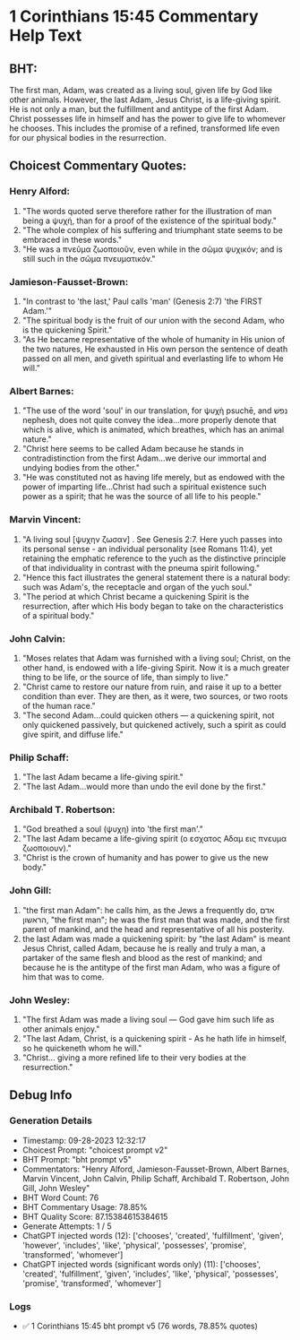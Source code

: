 # 1 Corinthians 15:45 Commentary Help Text

## BHT:
The first man, Adam, was created as a living soul, given life by God like other animals. However, the last Adam, Jesus Christ, is a life-giving spirit. He is not only a man, but the fulfillment and antitype of the first Adam. Christ possesses life in himself and has the power to give life to whomever he chooses. This includes the promise of a refined, transformed life even for our physical bodies in the resurrection.

## Choicest Commentary Quotes:
### Henry Alford:
1. "The words quoted serve therefore rather for the illustration of man being a ψυχή, than for a proof of the existence of the spiritual body." 
2. "The whole complex of his suffering and triumphant state seems to be embraced in these words."
3. "He was a πνεῦμα ζωοποιοῦν, even while in the σῶμα ψυχικόν; and is still such in the σῶμα πνευματικόν."

### Jamieson-Fausset-Brown:
1. "In contrast to 'the last,' Paul calls 'man' (Genesis 2:7) 'the FIRST Adam.'" 
2. "The spiritual body is the fruit of our union with the second Adam, who is the quickening Spirit."
3. "As He became representative of the whole of humanity in His union of the two natures, He exhausted in His own person the sentence of death passed on all men, and giveth spiritual and everlasting life to whom He will."

### Albert Barnes:
1. "The use of the word 'soul' in our translation, for ψυχὴ psuchē, and נפשׁ nephesh, does not quite convey the idea...more properly denote that which is alive, which is animated, which breathes, which has an animal nature."
2. "Christ here seems to be called Adam because he stands in contradistinction from the first Adam...we derive our immortal and undying bodies from the other."
3. "He was constituted not as having life merely, but as endowed with the power of imparting life...Christ had such a spiritual existence such power as a spirit; that he was the source of all life to his people."

### Marvin Vincent:
1. "A living soul [ψυχην ζωσαν] . See Genesis 2:7. Here yuch passes into its personal sense - an individual personality (see Romans 11:4), yet retaining the emphatic reference to the yuch as the distinctive principle of that individuality in contrast with the pneuma spirit following." 
2. "Hence this fact illustrates the general statement there is a natural body: such was Adam's, the receptacle and organ of the yuch soul."
3. "The period at which Christ became a quickening Spirit is the resurrection, after which His body began to take on the characteristics of a spiritual body."

### John Calvin:
1. "Moses relates that Adam was furnished with a living soul; Christ, on the other hand, is endowed with a life-giving Spirit. Now it is a much greater thing to be life, or the source of life, than simply to live."
2. "Christ came to restore our nature from ruin, and raise it up to a better condition than ever. They are then, as it were, two sources, or two roots of the human race."
3. "The second Adam...could quicken others — a quickening spirit, not only quickened passively, but quickened actively, such a spirit as could give spirit, and diffuse life."

### Philip Schaff:
1. "The last Adam became a life-giving spirit." 
2. "The last Adam...would more than undo the evil done by the first."

### Archibald T. Robertson:
1. "God breathed a soul (ψυχη) into 'the first man'." 
2. "The last Adam became a life-giving spirit (ο εσχατος Αδαμ εις πνευμα ζωοποιουν)." 
3. "Christ is the crown of humanity and has power to give us the new body."

### John Gill:
1. "the first man Adam": he calls him, as the Jews a frequently do, אדם הראשון, "the first man"; he was the first man that was made, and the first parent of mankind, and the head and representative of all his posterity.
2. the last Adam was made a quickening spirit: by "the last Adam" is meant Jesus Christ, called Adam, because he is really and truly a man, a partaker of the same flesh and blood as the rest of mankind; and because he is the antitype of the first man Adam, who was a figure of him that was to come.

### John Wesley:
1. "The first Adam was made a living soul — God gave him such life as other animals enjoy."
2. "The last Adam, Christ, is a quickening spirit - As he hath life in himself, so he quickeneth whom he will."
3. "Christ... giving a more refined life to their very bodies at the resurrection."


## Debug Info
### Generation Details
- Timestamp: 09-28-2023 12:32:17
- Choicest Prompt: "choicest prompt v2"
- BHT Prompt: "bht prompt v5"
- Commentators: "Henry Alford, Jamieson-Fausset-Brown, Albert Barnes, Marvin Vincent, John Calvin, Philip Schaff, Archibald T. Robertson, John Gill, John Wesley"
- BHT Word Count: 76
- BHT Commentary Usage: 78.85%
- BHT Quality Score: 87.15384615384615
- Generate Attempts: 1 / 5
- ChatGPT injected words (12):
	['chooses', 'created', 'fulfillment', 'given', 'however', 'includes', 'like', 'physical', 'possesses', 'promise', 'transformed', 'whomever']
- ChatGPT injected words (significant words only) (11):
	['chooses', 'created', 'fulfillment', 'given', 'includes', 'like', 'physical', 'possesses', 'promise', 'transformed', 'whomever']

### Logs
- ✅ 1 Corinthians 15:45 bht prompt v5 (76 words, 78.85% quotes)